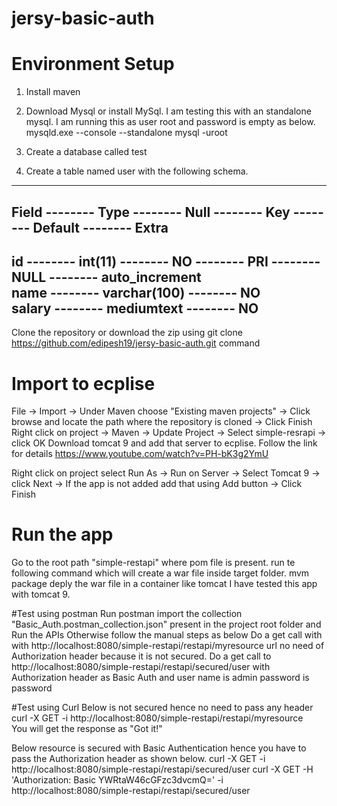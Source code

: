 # jersy-basic-auth

# Environment Setup
1. Install maven
2. Download Mysql or install MySql. I am testing this with an standalone mysql. I am running this as user root and password is empty as below.
    mysqld.exe --console --standalone
    mysql -uroot

3. Create a database called test
4. Create a table named user with the following schema.

---------------------------------------------------------------------------------
Field -------- Type -------- Null -------- Key -------- Default -------- Extra         
---------------------------------------------------------------------------------
id -------- int(11) -------- NO -------- PRI -------- NULL -------- auto_increment  
name -------- varchar(100) -------- NO                                     
salary -------- mediumtext -------- NO                                     
---------------------------------------------------------------------------------

Clone the repository or download the zip using git clone https://github.com/edipesh19/jersy-basic-auth.git command

# Import to ecplise
File -> Import -> Under Maven choose "Existing maven projects" -> Click browse and locate the path where the repository is cloned -> Click Finish
Right click on project -> Maven -> Update Project -> Select simple-resrapi -> click OK
Download tomcat 9 and add that server to ecplise. Follow the link for details
https://www.youtube.com/watch?v=PH-bK3g2YmU


Right click on project select Run As -> Run on Server -> Select Tomcat 9 -> click Next -> If the app is not added add that using Add button -> Click Finish
# Run the app
Go to the root path "simple-restapi" where pom file is present.
run te following command which will create a war file inside target folder.
mvm package
deply the war file in a container like tomcat I have tested this app with tomcat 9.

#Test using postman
Run postman import the collection "Basic_Auth.postman_collection.json" present in the project root folder and Run the APIs
Otherwise follow the manual steps as below
Do a get call with with http://localhost:8080/simple-restapi/restapi/myresource url no need of Authorization header because it is not secured.
Do a get call to http://localhost:8080/simple-restapi/restapi/secured/user with Authorization header as Basic Auth and user name is admin password is password

#Test using Curl
Below is not secured hence no need to pass any header
curl -X GET -i http://localhost:8080/simple-restapi/restapi/myresource		
You will get the response as "Got it!"

Below resource is secured with Basic Authentication hence you have to pass the Authorization header as shown below.
curl -X GET -i http://localhost:8080/simple-restapi/restapi/secured/user
curl -X GET -H 'Authorization: Basic YWRtaW46cGFzc3dvcmQ=' -i http://localhost:8080/simple-restapi/restapi/secured/user
